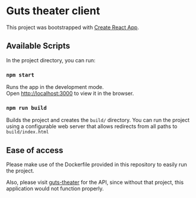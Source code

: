# Guts theater client

This project was bootstrapped with [Create React App](https://github.com/facebook/create-react-app).

## Available Scripts

In the project directory, you can run:

### `npm start`

Runs the app in the development mode.\
Open [http://localhost:3000](http://localhost:3000) to view it in the browser.

### `npm run build`

Builds the project and creates the `build/` directory. You can run the project
using a configurable web server that allows redirects from all paths to `build/index.html`

## Ease of access

Please make use of the Dockerfile provided in this repository to easily run the project.

Also, please visit [guts-theater](https://github.com/mpourismaiel/guts-theater) for the API, since without that project, this application would not function properly.
